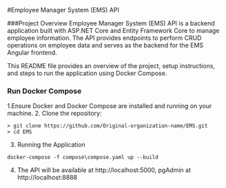 #Employee Manager System (EMS) API

###Project Overview
Employee Manager System (EMS) API is a backend application built with ASP.NET Core and Entity Framework Core to manage employee information. The API provides endpoints to perform CRUD operations on employee data and serves as the backend for the EMS Angular frontend.

This README file provides an overview of the project, setup instructions, and steps to run the application using Docker Compose.

### Run Docker Compose
1.Ensure Docker and Docker Compose are installed and running on your machine.
2. Clone the repository:
```
> git clone https://github.com/Original-organization-name/EMS.git 
> cd EMS
```
3. Running the Application
```
docker-compose -f compose\compose.yaml up --build
```
4. The API will be available at http://localhost:5000, pgAdmin at http://localhost:8888
